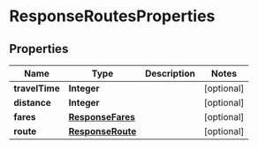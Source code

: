 
# ResponseRoutesProperties

## Properties
Name | Type | Description | Notes
------------ | ------------- | ------------- | -------------
**travelTime** | **Integer** |  |  [optional]
**distance** | **Integer** |  |  [optional]
**fares** | [**ResponseFares**](ResponseFares.md) |  |  [optional]
**route** | [**ResponseRoute**](ResponseRoute.md) |  |  [optional]



